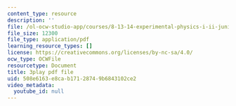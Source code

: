 ```yaml
---
content_type: resource
description: ''
file: /ol-ocw-studio-app/courses/8-13-14-experimental-physics-i-ii-junior-lab-fall-2016-spring-2017/508e6163e8cab17128749b6843102ce2_yornlzBHL4.pdf
file_size: 12300
file_type: application/pdf
learning_resource_types: []
license: https://creativecommons.org/licenses/by-nc-sa/4.0/
ocw_type: OCWFile
resourcetype: Document
title: 3play pdf file
uid: 508e6163-e8ca-b171-2874-9b6843102ce2
video_metadata:
  youtube_id: null
---
```


